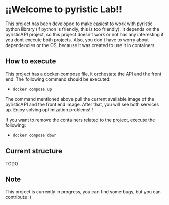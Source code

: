 # ¡¡Welcome to pyristic Lab!!

This project has been developed to make easiest to work with pyristic python library (if python is friendly, this is too friendly).
It depends on the pyristicAPI project, so this project doesn't work or not has any interesting if you dont execute both projects. Also, you don't have to worry about dependencies or the OS, because it was created to use it in containers.

## How to execute
This project has a docker-compose file, it orchestate the API and the front end. The following command should be executed:
- `docker compose up`

The command mentioned above pull the current available image of the pyristicAPI and the front end image. After that, you will see both services up. Enjoy solving optimization problems!!! 

If you want to remove the containers related to the project, execute the following:
- `docker compose down`

## Current structure
TODO

## Note
This project is currently in progress, you can find some bugs, but you can contribute :)
